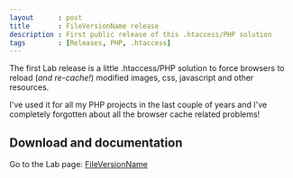 ```yaml
---
layout      : post
title       : FileVersionName release
description : First public release of this .htaccess/PHP solution
tags        : [Releases, PHP, .htaccess]
---
```


The first Lab release is a little .htaccess/PHP solution to force browsers to reload (*and re-cache!*) modified images, css, javascript and other resources.

I've used it for all my PHP projects in the last couple of years and I've completely forgotten about all the browser cache related problems!


## Download and documentation

Go to the Lab page: [FileVersionName](/labs/file-version-name/)
